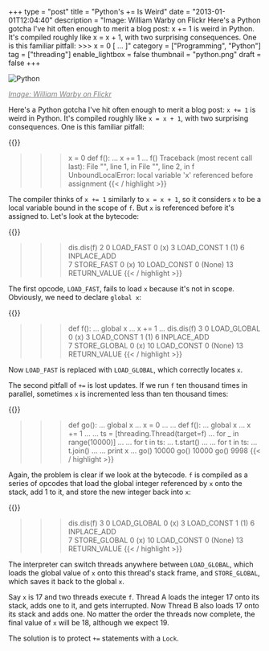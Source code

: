 +++
type = "post"
title = "Python's += Is Weird"
date = "2013-01-01T12:04:40"
description = "Image: William Warby on Flickr Here's a Python gotcha I've hit often enough to merit a blog post: x += 1 is weird in Python. It's compiled roughly like x = x + 1, with two surprising consequences. One is this familiar pitfall: &gt;&gt;&gt; x = 0 [ ... ]"
category = ["Programming", "Python"]
tag = ["threading"]
enable_lightbox = false
thumbnail = "python.png"
draft = false
+++

<p><img alt="Python" border="0" src="python.png" style="display:block; margin-left:auto; margin-right:auto;" title="python.png"/></p>
<p><a href="http://www.flickr.com/photos/wwarby/3279021508/" style="color: gray; font-style: italic">Image: William Warby on Flickr</a></p>
<p>Here's a Python gotcha I've hit often enough to merit a blog post: <code>x += 1</code> is weird in Python. It's compiled roughly like <code>x = x + 1</code>, with two surprising consequences. One is this familiar pitfall:</p>

{{<highlight python3>}}
>>> x = 0
>>> def f():
...     x += 1
... 
>>> f()
Traceback (most recent call last):
  File "<stdin>", line 1, in <module>
  File "<stdin>", line 2, in f
UnboundLocalError: local variable 'x' referenced before assignment
{{< / highlight >}}

<p>The compiler thinks of <code>x += 1</code> similarly to <code>x = x + 1</code>, so it considers <code>x</code> to be a local variable bound in the scope of <code>f</code>. But <code>x</code> is referenced before it's assigned to. Let's look at the bytecode:</p>

{{<highlight python3>}}
>>> dis.dis(f)
  2           0 LOAD_FAST                0 (x)
              3 LOAD_CONST               1 (1)
              6 INPLACE_ADD         
              7 STORE_FAST               0 (x)
             10 LOAD_CONST               0 (None)
             13 RETURN_VALUE
{{< / highlight >}}

<p>The first opcode, <code>LOAD_FAST</code>, fails to load <code>x</code> because it's not in scope. Obviously, we need to declare <code>global x</code>:</p>

{{<highlight python3>}}
>>> def f():
...     global x
...     x += 1
... 
>>> dis.dis(f)
  3           0 LOAD_GLOBAL              0 (x)
              3 LOAD_CONST               1 (1)
              6 INPLACE_ADD         
              7 STORE_GLOBAL             0 (x)
             10 LOAD_CONST               0 (None)
             13 RETURN_VALUE
{{< / highlight >}}

<p>Now <code>LOAD_FAST</code> is replaced with <code>LOAD_GLOBAL</code>, which correctly locates <code>x</code>.</p>
<p>The second pitfall of <code>+=</code> is lost updates. If we run <code>f</code> ten thousand times in parallel, sometimes <code>x</code> is incremented less than ten thousand times:</p>

{{<highlight python3>}}
>>> def go():
...     global x
...     x = 0
...
...     def f():
...         global x
...         x += 1
...
...     ts = [threading.Thread(target=f)
...         for _ in range(10000)]
...
...     for t in ts:
...         t.start()
...
...     for t in ts:
...         t.join()
...
...     print x
... 
>>> go()
10000
>>> go()
10000
>>> go()
9998
{{< / highlight >}}

<p>Again, the problem is clear if we look at the bytecode. <code>f</code> is compiled as a series of opcodes that load the global integer referenced by <code>x</code> onto the stack, add 1 to it, and store the new integer back into <code>x</code>:</p>

{{<highlight python3>}}
>>> dis.dis(f)
  3           0 LOAD_GLOBAL              0 (x)
              3 LOAD_CONST               1 (1)
              6 INPLACE_ADD         
              7 STORE_GLOBAL             0 (x)
             10 LOAD_CONST               0 (None)
             13 RETURN_VALUE
{{< / highlight >}}

<p>The interpreter can switch threads anywhere between <code>LOAD_GLOBAL</code>, which loads the global value of <code>x</code> onto this thread's stack frame, and <code>STORE_GLOBAL</code>, which saves it back to the global <code>x</code>.</p>
<p>Say <code>x</code> is 17 and two threads execute <code>f</code>. Thread A loads the integer 17 onto its stack, adds one to it, and gets interrupted. Now Thread B also loads 17 onto its stack and adds one. No matter the order the threads now complete, the final value of <code>x</code> will be 18, although we expect 19.</p>
<p>The solution is to protect <code>+=</code> statements with a <code>Lock</code>.</p>
